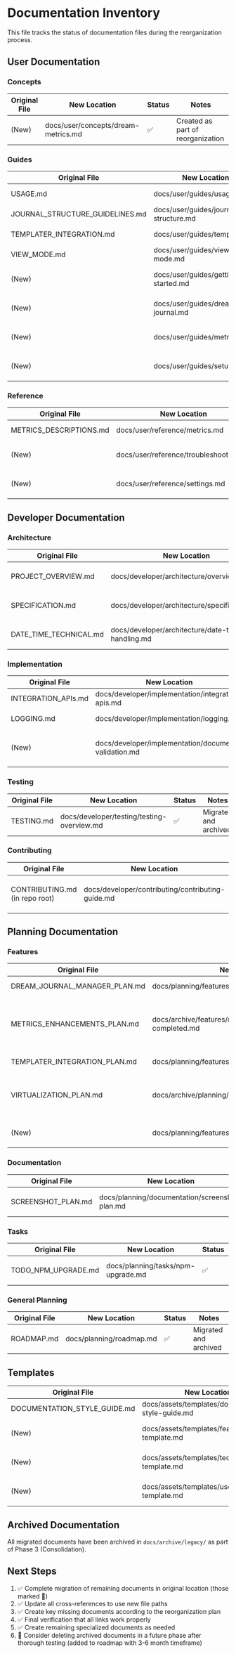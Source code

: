 # Documentation Inventory

This file tracks the status of documentation files during the reorganization process.

## User Documentation

### Concepts

| Original File | New Location | Status | Notes |
|---------------|--------------|--------|-------|
| (New) | docs/user/concepts/dream-metrics.md | ✅ | Created as part of reorganization |

### Guides

| Original File | New Location | Status | Notes |
|---------------|--------------|--------|-------|
| USAGE.md | docs/user/guides/usage.md | ✅ | Migrated and archived |
| JOURNAL_STRUCTURE_GUIDELINES.md | docs/user/guides/journal-structure.md | ✅ | Migrated and archived |
| TEMPLATER_INTEGRATION.md | docs/user/guides/templater.md | ✅ | Migrated and archived |
| VIEW_MODE.md | docs/user/guides/view-mode.md | ✅ | Migrated and archived |
| (New) | docs/user/guides/getting-started.md | ✅ | Created as part of reorganization |
| (New) | docs/user/guides/dream-journal.md | ✅ | Created as part of reorganization |
| (New) | docs/user/guides/metrics.md | ✅ | Created as part of reorganization |
| (New) | docs/user/guides/setup.md | ✅ | Created as part of reorganization |

### Reference

| Original File | New Location | Status | Notes |
|---------------|--------------|--------|-------|
| METRICS_DESCRIPTIONS.md | docs/user/reference/metrics.md | ✅ | Migrated and deleted |
| (New) | docs/user/reference/troubleshooting.md | ✅ | Created as part of reorganization |
| (New) | docs/user/reference/settings.md | ✅ | Created as part of reorganization |

## Developer Documentation

### Architecture

| Original File | New Location | Status | Notes |
|---------------|--------------|--------|-------|
| PROJECT_OVERVIEW.md | docs/developer/architecture/overview.md | ✅ | Migrated and archived |
| SPECIFICATION.md | docs/developer/architecture/specification.md | ✅ | Migrated and archived |
| DATE_TIME_TECHNICAL.md | docs/developer/architecture/date-time-handling.md | ✅ | Migrated and archived |

### Implementation

| Original File | New Location | Status | Notes |
|---------------|--------------|--------|-------|
| INTEGRATION_APIs.md | docs/developer/implementation/integration-apis.md | ✅ | Migrated and archived |
| LOGGING.md | docs/developer/implementation/logging.md | ✅ | Migrated and archived |
| (New) | docs/developer/implementation/document-validation.md | ✅ | Created as part of documentation clean-up |

### Testing

| Original File | New Location | Status | Notes |
|---------------|--------------|--------|-------|
| TESTING.md | docs/developer/testing/testing-overview.md | ✅ | Migrated and archived |

### Contributing

| Original File | New Location | Status | Notes |
|---------------|--------------|--------|-------|
| CONTRIBUTING.md (in repo root) | docs/developer/contributing/contributing-guide.md | ✅ | Created link while maintaining root file |

## Planning Documentation

### Features

| Original File | New Location | Status | Notes |
|---------------|--------------|--------|-------|
| DREAM_JOURNAL_MANAGER_PLAN.md | docs/planning/features/dream-journal-manager.md | ✅ | Migrated and archived |
| METRICS_ENHANCEMENTS_PLAN.md | docs/archive/features/metrics-visualization-unified-completed.md | ✅ | **COMPLETED 2025-06-06** - Consolidated into unified plan and archived |
| TEMPLATER_INTEGRATION_PLAN.md | docs/planning/features/templater-integration.md | ✅ | Migrated and archived |
| VIRTUALIZATION_PLAN.md | docs/archive/planning/features/2025/virtualization.md | ✅ | **COMPLETED** - Archived with full implementation details |
| (New) | docs/planning/features/upcoming-features.md | ✅ | Created as part of reorganization |

### Documentation

| Original File | New Location | Status | Notes |
|---------------|--------------|--------|-------|
| SCREENSHOT_PLAN.md | docs/planning/documentation/screenshot-plan.md | ✅ | Migrated and archived |

### Tasks

| Original File | New Location | Status | Notes |
|---------------|--------------|--------|-------|
| TODO_NPM_UPGRADE.md | docs/planning/tasks/npm-upgrade.md | ✅ | Migrated and archived |

### General Planning

| Original File | New Location | Status | Notes |
|---------------|--------------|--------|-------|
| ROADMAP.md | docs/planning/roadmap.md | ✅ | Migrated and archived |

## Templates

| Original File | New Location | Status | Notes |
|---------------|--------------|--------|-------|
| DOCUMENTATION_STYLE_GUIDE.md | docs/assets/templates/documentation-style-guide.md | ✅ | Migrated and archived |
| (New) | docs/assets/templates/feature-plan-template.md | ✅ | Created as part of reorganization |
| (New) | docs/assets/templates/technical-doc-template.md | ✅ | Created as part of reorganization |
| (New) | docs/assets/templates/user-guide-template.md | ✅ | Created as part of reorganization |

## Archived Documentation

All migrated documents have been archived in `docs/archive/legacy/` as part of Phase 3 (Consolidation).

## Next Steps

1. ✅ Complete migration of remaining documents in original location (those marked 🔄)
2. ✅ Update all cross-references to use new file paths
3. ✅ Create key missing documents according to the reorganization plan
4. ✅ Final verification that all links work properly
5. ✅ Create remaining specialized documents as needed
6. 🔄 Consider deleting archived documents in a future phase after thorough testing (added to roadmap with 3-6 month timeframe) 